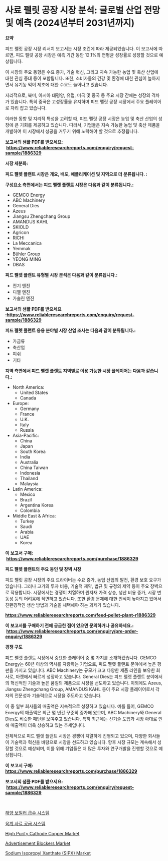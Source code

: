 <p><h1>사료 펠릿 공장 시장 분석: 글로벌 산업 전망 및 예측 (2024년부터 2031년까지)</h1></p><p><strong>요약</strong></p>
<p><p>피드 펠릿 공장 시장 리서치 보고서는 시장 조건에 따라 제공되었습니다. 이 보고서에 따르면, 피드 펠릿 공장 시장은 예측 기간 동안 12.1%의 연평균 성장률로 성장할 것으로 예상됩니다.</p><p>이 시장의 주요 동향은 수요 증가, 기술 혁신, 그리고 지속 가능한 농업 및 축산 산업에 대한 관심 증대 등이 포함됩니다. 또한, 소비자들의 건강 및 환경에 대한 관심이 높아지면서 유기농 먹이 제조에 대한 수요도 늘어나고 있습니다.</p><p>지리적으로, 북미, 아시아 태평양, 유럽, 미국 및 중국 등 주요 시장 간에는 성장의 격차가 있습니다. 특히 중국은 고성장률을 유지하며 피드 펠릿 공장 시장에서 주요 플레이어로 자리 잡고 있습니다.</p><p>이러한 동향 및 지리적 특성을 고려할 때, 피드 펠릿 공장 시장은 농업 및 축산 산업의 성장에 큰 기회를 제공하고 있습니다. 따라서, 기업들은 지속 가능한 농업 및 축산 제품을 개발하여 이 시장에서 성공을 거두기 위해 노력해야 할 것으로 추정됩니다.</p></p>
<p><strong>보고서의 샘플 PDF를 받으세요: &nbsp;<a href="https://www.reliableresearchreports.com/enquiry/request-sample/1886329">https://www.reliableresearchreports.com/enquiry/request-sample/1886329</a></strong></p>
<p><strong>시장 세분화:</strong></p>
<p><strong> 피드 펠렛 플랜트 시장은 개요, 배포, 애플리케이션 및 지역으로 더 분류됩니다. :</strong></p>
<p><strong>구성요소 측면에서는 피드 펠렛 플랜트 시장은 다음과 같이 분류됩니다.:</strong></p>
<p><ul><li>GEMCO Energy</li><li>ABC Machinery</li><li>General Dies</li><li>Azeus</li><li>Jiangsu Zhengchang Group</li><li>AMANDUS KAHL</li><li>SKIOLD</li><li>Agricon</li><li>RICHI</li><li>La Meccanica</li><li>Yemmak</li><li>Bühler Group</li><li>YEONG MING</li><li>DBAS</li></ul></p>
<p><strong> 피드 펠렛 플랜트 유형별 시장 분석은 다음과 같이 분류됩니다.:</strong></p>
<p><ul><li>전기 엔진</li><li>디젤 엔진</li><li>가솔린 엔진</li></ul></p>
<p><strong>보고서의 샘플 PDF를 받으세요 :<a href="https://www.reliableresearchreports.com/enquiry/request-sample/1886329">https://www.reliableresearchreports.com/enquiry/request-sample/1886329</a></strong></p>
<p><strong> 피드 펠렛 플랜트 응용 분야별 시장 산업 조사는 다음과 같이 분류됩니다.:</strong></p>
<p><ul><li>가금류</li><li>축산업</li><li>피쉬</li><li>기타</li></ul></p>
<p><strong>지역 측면에서 피드 펠렛 플랜트 지역별로 이용 가능한 시장 플레이어는 다음과 같습니다.:</strong></p>
<p><ul>
    <li>
        North America:
        <ul>
            <li>United States</li>
            <li>Canada</li>
        </ul>
    </li>
    <li>
        Europe:
        <ul>
            <li>Germany</li>
            <li>France</li>
            <li>U.K.</li>
            <li>Italy</li>
            <li>Russia</li>
        </ul>
    </li>
    <li>
        Asia-Pacific:
        <ul>
            <li>China</li>
            <li>Japan</li>
            <li>South Korea</li>
            <li>India</li>
            <li>Australia</li>
            <li>China Taiwan</li>
            <li>Indonesia</li>
            <li>Thailand</li>
            <li>Malaysia</li>
        </ul>
    </li>
    <li>
        Latin America:
        <ul>
            <li>Mexico</li>
            <li>Brazil</li>
            <li>Argentina Korea</li>
            <li>Colombia</li>
        </ul>
    </li>
    <li>
        Middle East & Africa:
        <ul>
            <li>Turkey</li>
            <li>Saudi</li>
            <li>Arabia</li>
            <li>UAE</li>
            <li>Korea</li>
        </ul>
    </li>
    </ul></p>
<p><strong>이 보고서 구매: &nbsp;<a href="https://www.reliableresearchreports.com/purchase/1886329">https://www.reliableresearchreports.com/purchase/1886329</a></strong></p>
<p><strong>피드 펠렛 플랜트의 주요 동인 및 장벽 시장</strong></p>
<p><p>피드 펠릿 공장 시장의 주요 드라이버는 수요 증가, 농업 산업의 발전, 환경 보호 요구가 있습니다. 그러나 고가의 투자 비용, 기술적 제약, 법규 및 규정의 제약 등이 주요 장벽으로 작용합니다. 시장에서는 경쟁이 치열하며 원자재 가격 상승, 생산 비용 증가, 시장 변동성 등의 어려움에 직면하고 있습니다. 또한 환경 문제에 대한 인식이 높아지고 있어서 친환경적인 생산 방법과 기술을 채택해야 하는 과제가 있습니다.</p></p>
<p><strong><a href="https://www.reliableresearchreports.com/feed-pellet-plant-r1886329">https://www.reliableresearchreports.com/feed-pellet-plant-r1886329</a></strong></p>
<p><strong>이 보고서를 구매하기 전에 궁금한 점이 있으면 문의하거나 공유하세요.: &nbsp;<a href="https://www.reliableresearchreports.com/enquiry/pre-order-enquiry/1886329">https://www.reliableresearchreports.com/enquiry/pre-order-enquiry/1886329</a></strong></p>
<p><strong>경쟁 구도</strong></p>
<p><p>피드 펠렛 플랜트 시장에서 중요한 플레이어 중 몇 가지를 소개하겠습니다. GEMCO Energy는 60년 이상의 역사를 자랑하는 기업으로, 피드 펠렛 플랜트 분야에서 높은 평판을 가지고 있습니다. ABC Machinery는 규모가 크고 다양한 제품 라인을 보유한 회사로, 마켓에서 빠르게 성장하고 있습니다. General Dies는 피드 펠렛 플랜트 분야에서의 혁신적인 기술과 높은 품질의 제품으로 시장을 선도하고 있습니다. 이외에도 Azeus, Jiangsu Zhengchang Group, AMANDUS KAHL 등이 주요 시장 플레이어로서 각자의 전문성과 기술력으로 시장을 주도하고 있습니다.</p><p>이 중 일부 회사들의 매출액은 지속적으로 성장하고 있습니다. 예를 들어, GEMCO Energy의 매출액은 최근 몇 년간 꾸준히 증가해 왔으며, ABC Machinery와 General Dies도 비슷한 패턴을 보여주고 있습니다. 특히 최근에는 신기술 도입과 시장 확대로 인해 매출액이 더욱 상승하고 있는 추세입니다.</p><p>전체적으로 피드 펠렛 플랜트 시장은 경쟁이 치열하게 진행되고 있으며, 다양한 회사들이 기술력과 혁신을 바탕으로 시장을 선도하고 있습니다. 향후 시장 규모는 계속해서 성장할 것으로 예상되며, 이를 위해 기업들은 더 많은 투자와 연구개발을 진행할 것으로 예상됩니다.</p></p>
<p><strong>이 보고서 구매: &nbsp; <a href="https://www.reliableresearchreports.com/purchase/1886329">https://www.reliableresearchreports.com/purchase/1886329</a></strong></p>
<p><strong>보고서의 샘플 PDF를 받으세요: &nbsp;<a href="https://www.reliableresearchreports.com/enquiry/request-sample/1886329">https://www.reliableresearchreports.com/enquiry/request-sample/1886329</a></strong><strong></strong></p>
<p>&nbsp;</p>
<p><p><a href="https://github.com/JackieFauhey9089475/Market-Research-Report-List-1/blob/main/843939048900.md">해양 보일러 급수 시스템</a></p><p><a href="https://github.com/Howaoole34545/Market-Research-Report-List-1/blob/main/217744548899.md">육계 사료 공급 시스템</a></p><p><a href="https://issuu.com/reportprime-2/docs/high-purity-cathode-copper-market-size-2030.pptx">High Purity Cathode Copper Market</a></p><p><a href="https://github.com/nathandecarvalho/Market-Research-Report-List-3/blob/main/advertisement-blockers-market.md">Advertisement Blockers Market</a></p><p><a href="https://frill-swim-3cd.notion.site/Sodium-Isopropyl-Xanthate-SIPX-Market-Size-Reveals-the-Best-Marketing-Channels-In-Global-Industry-bd758312a8f14f0ba0300b0424e2442e">Sodium Isopropyl Xanthate (SIPX) Market</a></p></p>